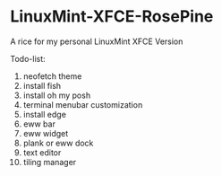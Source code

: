 # LinuxMint-XFCE-RosePine
A rice for my personal LinuxMint XFCE Version


Todo-list:
1. neofetch theme
2. install fish
3. install oh my posh
4. terminal menubar customization
5. install edge
6. eww bar
7. eww widget
8. plank or eww dock
9. text editor
10. tiling manager
